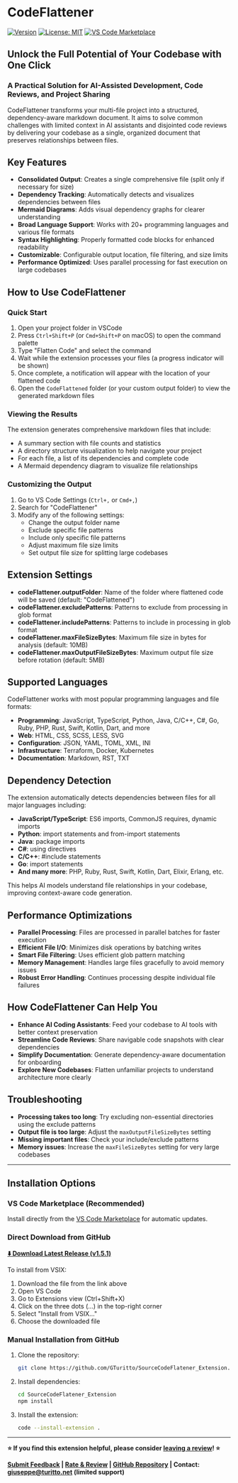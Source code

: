 # CodeFlattener

[![Version](https://img.shields.io/badge/version-1.5.1-blue.svg)](https://github.com/GTuritto/SourceCodeFlatener_Extension/releases)
[![License: MIT](https://img.shields.io/badge/License-MIT-yellow.svg)](https://github.com/GTuritto/SourceCodeFlatener_Extension/blob/main/LICENSE)
[![VS Code Marketplace](https://img.shields.io/badge/VS%20Code-Marketplace-blue.svg)](https://marketplace.visualstudio.com/items?itemName=GiuseppeTuritto.code-flattener)

## **Unlock the Full Potential of Your Codebase with One Click**

### **A Practical Solution for AI-Assisted Development, Code Reviews, and Project Sharing**

CodeFlattener transforms your multi-file project into a structured, dependency-aware markdown document. It aims to solve common challenges with limited context in AI assistants and disjointed code reviews by delivering your codebase as a single, organized document that preserves relationships between files.

## Key Features

- **Consolidated Output**: Creates a single comprehensive file (split only if necessary for size)
- **Dependency Tracking**: Automatically detects and visualizes dependencies between files
- **Mermaid Diagrams**: Adds visual dependency graphs for clearer understanding
- **Broad Language Support**: Works with 20+ programming languages and various file formats
- **Syntax Highlighting**: Properly formatted code blocks for enhanced readability
- **Customizable**: Configurable output location, file filtering, and size limits
- **Performance Optimized**: Uses parallel processing for fast execution on large codebases

## How to Use CodeFlattener

### Quick Start

1. Open your project folder in VSCode
2. Press `Ctrl+Shift+P` (or `Cmd+Shift+P` on macOS) to open the command palette
3. Type "Flatten Code" and select the command
4. Wait while the extension processes your files (a progress indicator will be shown)
5. Once complete, a notification will appear with the location of your flattened code
6. Open the `CodeFlattened` folder (or your custom output folder) to view the generated markdown files

### Viewing the Results

The extension generates comprehensive markdown files that include:

- A summary section with file counts and statistics
- A directory structure visualization to help navigate your project
- For each file, a list of its dependencies and complete code
- A Mermaid dependency diagram to visualize file relationships

### Customizing the Output

1. Go to VS Code Settings (`Ctrl+,` or `Cmd+,`)
2. Search for "CodeFlattener"
3. Modify any of the following settings:
   - Change the output folder name
   - Exclude specific file patterns
   - Include only specific file patterns
   - Adjust maximum file size limits
   - Set output file size for splitting large codebases

## Extension Settings

- **codeFlattener.outputFolder**: Name of the folder where flattened code will be saved (default: "CodeFlattened")
- **codeFlattener.excludePatterns**: Patterns to exclude from processing in glob format
- **codeFlattener.includePatterns**: Patterns to include in processing in glob format
- **codeFlattener.maxFileSizeBytes**: Maximum file size in bytes for analysis (default: 10MB)
- **codeFlattener.maxOutputFileSizeBytes**: Maximum output file size before rotation (default: 5MB)

## Supported Languages

CodeFlattener works with most popular programming languages and file formats:

- **Programming**: JavaScript, TypeScript, Python, Java, C/C++, C#, Go, Ruby, PHP, Rust, Swift, Kotlin, Dart, and more
- **Web**: HTML, CSS, SCSS, LESS, SVG
- **Configuration**: JSON, YAML, TOML, XML, INI
- **Infrastructure**: Terraform, Docker, Kubernetes
- **Documentation**: Markdown, RST, TXT

## Dependency Detection

The extension automatically detects dependencies between files for all major languages including:

- **JavaScript/TypeScript**: ES6 imports, CommonJS requires, dynamic imports
- **Python**: import statements and from-import statements
- **Java**: package imports
- **C#**: using directives
- **C/C++**: #include statements
- **Go**: import statements
- **And many more**: PHP, Ruby, Rust, Swift, Kotlin, Dart, Elixir, Erlang, etc.

This helps AI models understand file relationships in your codebase, improving context-aware code generation.

## Performance Optimizations

- **Parallel Processing**: Files are processed in parallel batches for faster execution
- **Efficient File I/O**: Minimizes disk operations by batching writes
- **Smart File Filtering**: Uses efficient glob pattern matching
- **Memory Management**: Handles large files gracefully to avoid memory issues
- **Robust Error Handling**: Continues processing despite individual file failures

## How CodeFlattener Can Help You

- **Enhance AI Coding Assistants**: Feed your codebase to AI tools with better context preservation
- **Streamline Code Reviews**: Share navigable code snapshots with clear dependencies
- **Simplify Documentation**: Generate dependency-aware documentation for onboarding
- **Explore New Codebases**: Flatten unfamiliar projects to understand architecture more clearly

## Troubleshooting

- **Processing takes too long**: Try excluding non-essential directories using the exclude patterns
- **Output file is too large**: Adjust the `maxOutputFileSizeBytes` setting
- **Missing important files**: Check your include/exclude patterns
- **Memory issues**: Increase the `maxFileSizeBytes` setting for very large codebases

---

## Installation Options

### VS Code Marketplace (Recommended)

Install directly from the [VS Code Marketplace](https://marketplace.visualstudio.com/items?itemName=GiuseppeTuritto.code-flattener) for automatic updates.

### Direct Download from GitHub

**[⬇️ Download Latest Release (v1.5.1)](https://github.com/GTuritto/SourceCodeFlatener_Extension/raw/main/releases/source-code-flattener-1.5.1.vsix)**

To install from VSIX:
1. Download the file from the link above
2. Open VS Code
3. Go to Extensions view (Ctrl+Shift+X)
4. Click on the three dots (...) in the top-right corner
5. Select "Install from VSIX..."
6. Choose the downloaded file

### Manual Installation from GitHub

1. Clone the repository:

   ```bash
   git clone https://github.com/GTuritto/SourceCodeFlatener_Extension.git
   ```

2. Install dependencies:

   ```bash
   cd SourceCodeFlatener_Extension
   npm install
   ```

3. Install the extension:

   ```bash
   code --install-extension .
   ```

---

**⭐ If you find this extension helpful, please consider [leaving a review](https://marketplace.visualstudio.com/items?itemName=GiuseppeTuritto.code-flattener&ssr=false#review-details)! ⭐**

**[Submit Feedback](https://codeflattener.canny.io/) | [Rate & Review](https://marketplace.visualstudio.com/items?itemName=GiuseppeTuritto.code-flattener&ssr=false#review-details) | [GitHub Repository](https://github.com/GTuritto/SourceCodeFlatener_Extension) | Contact: [giuseppe@turitto.net](mailto:giuseppe@turitto.net) (limited support)**
